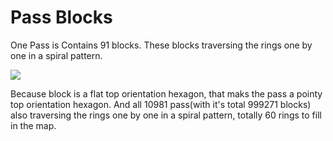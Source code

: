 # Pass Blocks

One Pass is Contains 91 blocks. These blocks traversing the rings one by one in a spiral pattern.

![](../../.gitbook/assets/#1demo.svg)

Because block is a flat top orientation hexagon, that maks the pass a pointy top orientation hexagon. And all 10981 pass(with it's total 999271 blocks) also traversing the rings one by one in a spiral pattern, totally 60 rings to fill in the map.
